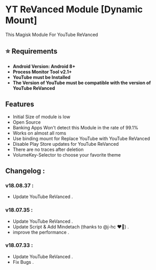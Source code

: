 # YT ReVanced Module [Dynamic Mount]
This Magisk Module For YouTube ReVanced

## ⭐ Requirements
- **Android Version: Android 8+**
- **Process Monitor Tool v2.1+**
- **YouTube must be Installed**
- **The Version of YouTube must be compatible with the version of YouTube ReVanced**
## Features
- Initial Size of module is low
- Open Source
- Banking Apps Won't detect this Module in the rate of 99.1%
- Works on almost all roms
- Use binding mount for Replace YouTube with YouTube ReVanced
- Disable Play Store updates for YouTube ReVanced 
- There are no traces after deletion
- VolumeKey-Selector to choose your favorite theme

## Changelog :
### v18.08.37 :
- Update YouTube ReVanced .
### v18.07.35 :
- Update YouTube ReVanced .
- Update Script & Add Mindetach (thanks to @j-hc ❤️‍🔥) .
- improve the performance .
### v18.07.33 :
- Update YouTube ReVanced .
- Fix Bugs .
